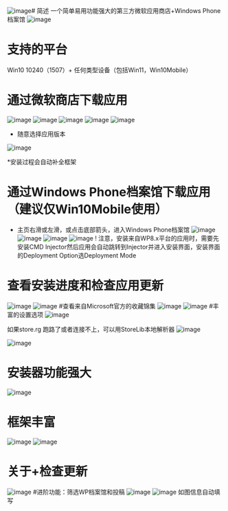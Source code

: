 ![image](https://github.com/user-attachments/assets/c16978d5-24de-43ab-94d1-d3c6a905a4c7)# 简述
一个简单易用功能强大的第三方微软应用商店+Windows Phone 档案馆
![image](https://github.com/user-attachments/assets/28361497-edf6-48cb-97c7-3500bc24c669)

# 支持的平台
Win10 10240（1507）+ 任何类型设备（包括Win11，Win10Mobile）

# 通过微软商店下载应用 

![image](https://github.com/user-attachments/assets/beb6d2c9-a4cc-4c96-8406-31d9ded2b654)
![image](https://github.com/user-attachments/assets/6309ea0c-2be7-4476-a539-9c8025674635)
![image](https://github.com/user-attachments/assets/69ef01e4-2db1-4da8-afde-3677883eca48)
![image](https://github.com/user-attachments/assets/3b0feb72-15d8-4412-b08d-1b9337523d2c)
![image](https://github.com/user-attachments/assets/48e8f940-f47d-4a78-96fe-a383c9b222fa)

* 随意选择应用版本

![image](https://github.com/user-attachments/assets/68ffca23-4857-4223-b4df-d87ba7d8fda5)

*安装过程会自动补全框架
# 通过Windows Phone档案馆下载应用（建议仅Win10Mobile使用）
* 主页右滑或左滑，或点击底部箭头，进入Windows Phone档案馆
![image](https://github.com/user-attachments/assets/d3f02a30-2eac-4e18-92a3-656e5f5cb956)
![image](https://github.com/user-attachments/assets/74eec20e-b894-4749-b652-da749a47d595)
![image](https://github.com/user-attachments/assets/aee87228-9f14-4828-8862-eca27aec0128)
![image](https://github.com/user-attachments/assets/84cdd8fa-af3f-43dc-846c-1520b4e85ae0)
! 注意，安装来自WP8.x平台的应用时，需要先安装CMD Injector然后应用会自动跳转到Injector并进入安装界面，安装界面的Deployment Option选Deployment Mode
# 查看安装进度和检查应用更新
![image](https://github.com/user-attachments/assets/8d91a034-d8a6-4a2e-a9ce-2cd639cf9dfd)
![image](https://github.com/user-attachments/assets/f4a4e550-90c4-46e9-a6d1-4c0baca04910)
#查看来自Microsoft官方的收藏锦集
![image](https://github.com/user-attachments/assets/bc0ebd28-f8e0-4688-a779-78ba89d43ac1)
![image](https://github.com/user-attachments/assets/b4579652-ac9a-47c0-9862-8ba234dea206)
#丰富的设置选项
![image](https://github.com/user-attachments/assets/135d565d-f140-46e8-a904-160b7cdca482)

如果store.rg 跑路了或者连接不上，可以用StoreLib本地解析器
![image](https://github.com/user-attachments/assets/2b9772a0-92f4-4c3f-9935-076c9e3639d9)

![image](https://github.com/user-attachments/assets/d25c69cc-a3a1-4c25-a921-4197d4b8c61a)
# 安装器功能强大
![image](https://github.com/user-attachments/assets/6f51fd35-ee2a-4753-9d63-c517315d2130)
# 框架丰富
![image](https://github.com/user-attachments/assets/2da11f41-d30c-41d0-9ad7-3205ebb366db)
![image](https://github.com/user-attachments/assets/dd03cff4-7a7c-45d4-9542-75816dcbef87)
# 关于+检查更新
![image](https://github.com/user-attachments/assets/f4410bb6-79af-46d7-a34d-e74d5e000b17)
#进阶功能：筛选WP档案馆和投稿
![image](https://github.com/user-attachments/assets/94bad895-6bb4-45d5-9f6b-ed2fe321b291)
![image](https://github.com/user-attachments/assets/6ab053fd-e947-45eb-bfee-742a6db35e1e)
如图信息自动填写


